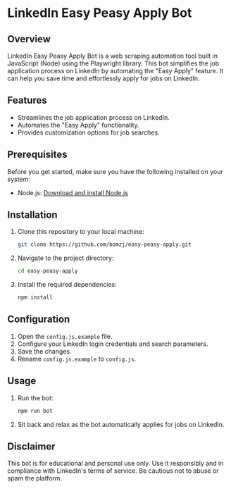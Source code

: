 # LinkedIn Easy Peasy Apply Bot

## Overview
LinkedIn Easy Peasy Apply Bot is a web scraping automation tool built in JavaScript (Node) using the Playwright library. This bot simplifies the job application process on LinkedIn by automating the "Easy Apply" feature. It can help you save time and effortlessly apply for jobs on LinkedIn.

## Features
- Streamlines the job application process on LinkedIn.
- Automates the "Easy Apply" functionality.
- Provides customization options for job searches.

## Prerequisites
Before you get started, make sure you have the following installed on your system:
- Node.js: [Download and install Node.js](https://nodejs.org/)

## Installation
1. Clone this repository to your local machine:
   ```bash
   git clone https://github.com/bomzj/easy-peasy-apply.git
   ```

2. Navigate to the project directory:
   ```bash
   cd easy-peasy-apply
   ```

3. Install the required dependencies:
   ```bash
   npm install
   ```

## Configuration
1. Open the `config.js.example` file.
2. Configure your LinkedIn login credentials and search parameters.
3. Save the changes.
4. Rename `config.js.example` to `config.js`.

## Usage
1. Run the bot:
   ```bash
   npm run bot
   ```
2. Sit back and relax as the bot automatically applies for jobs on LinkedIn.

## Disclaimer
This bot is for educational and personal use only. Use it responsibly and in compliance with LinkedIn's terms of service. Be cautious not to abuse or spam the platform.